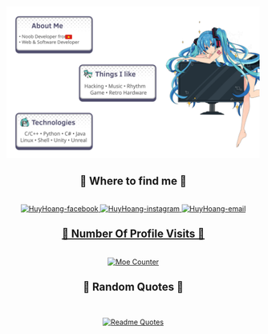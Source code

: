 <!-- HHoang -->
<a href="#" target="_blank">
  <img src="svg/content.svg"width="1200" alt="Click to see the source" />

</a>





<br>

<h2 align="center">💬 Where to find me 💬</h2>
<br>
<!-- https://icons8.com -->
<div align="center">
 
    
  </a>
  <a href="https://www.facebook.com/100027117851907/" target="blank">
    <img src="https://img.icons8.com/bubbles/100/000000/facebook-new.png" alt="HuyHoang-facebook" />
  </a>
  <a href="https://www.instagram.com/kaze.3h/" target="blank">
     <img src="https://img.icons8.com/bubbles/100/000000/instagram.png" alt="HuyHoang-instagram" />
  <a href="mailto:Xnovhh@gmail.com" target="top">
    <img src="https://img.icons8.com/bubbles/100/000000/apple-mail.png" alt="HuyHoang-email" />
 
</div>
<h2 align="center">📑 Number Of Profile Visits 📑</h2>
<br>
<div align="center">
<a  href="https://count.getloli.com/"><img src="https://count.getloli.com/get/@hohuyhoang308?theme=rule34" alt="Moe Counter" title="Moe Counter"></a>
</div>
  
<h2 align="center">📑 Random Quotes 📑</h2>

<br>

<div align="center">

[![Readme Quotes](https://quotes-github-readme.vercel.app/api?type=horizontal&theme=dark)](https://github.com/piyushsuthar/github-readme-quotes)
</div>

